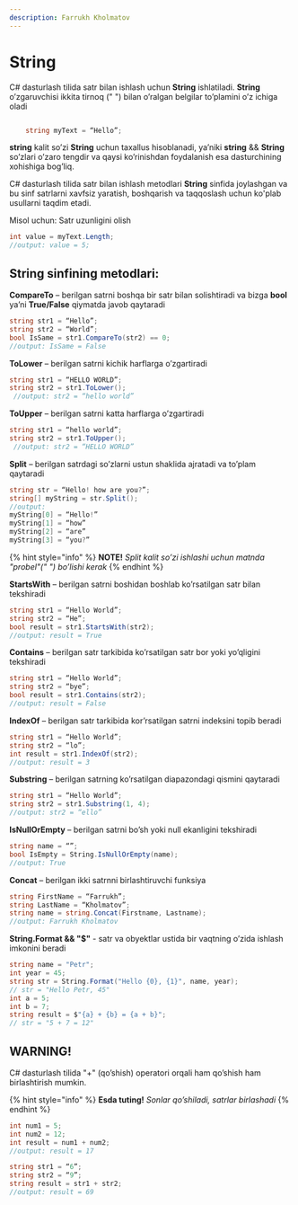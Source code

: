 ```yaml
---
description: Farrukh Kholmatov
---
```


# **String**

C# dasturlash tilida satr bilan ishlash uchun **String** ishlatiladi. **String** o’zgaruvchisi ikkita tirnoq (" ") bilan o’ralgan belgilar to’plamini o’z ichiga oladi

```csharp

	string myText = “Hello”;

```

**string** kalit so’zi **String** uchun taxallus hisoblanadi, ya’niki **string**  &&  **String** so’zlari o’zaro tengdir va qaysi ko’rinishdan foydalanish esa dasturchining xohishiga bog’liq.

C# dasturlash tilida satr bilan ishlash metodlari **String** sinfida joylashgan va bu sinf satrlarni xavfsiz yaratish, boshqarish va taqqoslash uchun ko'plab usullarni taqdim etadi. 

Misol uchun: Satr uzunligini olish
```csharp
int value = myText.Length;
//output: value = 5;
```

## String sinfining metodlari:

**CompareTo** – berilgan satrni boshqa bir satr bilan solishtiradi va bizga **bool**  ya’ni **True/False**  qiymatda javob qaytaradi

```csharp
string str1 = “Hello”;
string str2 = “World”;
bool IsSame = str1.CompareTo(str2) == 0;
//output: IsSame = False
```

**ToLower** – berilgan satrni kichik harflarga o’zgartiradi

```csharp
string str1 = “HELLO WORLD”;
string str2 = str1.ToLower();
 //output: str2 = “hello world”
```

**ToUpper** – berilgan satrni katta harflarga o’zgartiradi

```csharp
string str1 = “hello world”;
string str2 = str1.ToUpper();
 //output: str2 = “HELLO WORLD”
```

**Split** – berilgan satrdagi so’zlarni ustun shaklida ajratadi va to’plam qaytaradi


```csharp
string str = “Hello! how are you?”;
string[] myString = str.Split();
//output: 
myString[0] = “Hello!”
myString[1] = “how”
myString[2] = “are”
myString[3] = “you?”
```
{% hint style="info" %}
**NOTE!**  *Split kalit so’zi ishlashi uchun matnda "probel"(" ") bo’lishi kerak*
{% endhint %}

**StartsWith** – berilgan satrni boshidan boshlab ko’rsatilgan satr bilan tekshiradi

```csharp
string str1 = “Hello World”;
string str2 = “He”;
bool result = str1.StartsWith(str2);
//output: result = True
```

**Contains** – berilgan satr tarkibida ko’rsatilgan satr bor yoki yo’qligini tekshiradi

```csharp
string str1 = “Hello World”;
string str2 = “bye”;
bool result = str1.Contains(str2);
//output: result = False
```

**IndexOf** – berilgan satr tarkibida kor’rsatilgan satrni indeksini topib beradi

```csharp
string str1 = “Hello World”;
string str2 = “lo”;
int result = str1.IndexOf(str2);
//output: result = 3
```

**Substring** – berilgan satrning ko’rsatilgan diapazondagi qismini qaytaradi

```csharp
string str1 = “Hello World”;
string str2 = str1.Substring(1, 4);
//output: str2 = “ello”
```

**IsNullOrEmpty** – berilgan satrni bo’sh yoki null ekanligini tekshiradi

```csharp
string name = “”;
bool IsEmpty = String.IsNullOrEmpty(name);
//output: True 
```

**Concat** – berilgan ikki satrnni birlashtiruvchi funksiya

```csharp
string FirstName = “Farrukh”;
string LastName = “Kholmatov”;
string name = string.Concat(Firstname, Lastname);
//output: Farrukh Kholmatov
```

**String.Format  &&  "$"** - satr va obyektlar ustida bir vaqtning o’zida ishlash imkonini beradi

```csharp
string name = "Petr";
int year = 45;
string str = String.Format("Hello {0}, {1}", name, year);
// str = "Hello Petr, 45"
int a = 5;
int b = 7;
string result = $"{a} + {b} = {a + b}";
// str = "5 + 7 = 12"
```

## WARNING!
C# dasturlash tilida "+" (qo’shish) operatori orqali ham qo’shish ham birlashtirish mumkin.

{% hint style="info" %}
**Esda tuting!**  *Sonlar qo’shiladi, satrlar birlashadi*
{% endhint %}

```csharp
int num1 = 5;
int num2 = 12;
int result = num1 + num2;
//output: result = 17

string str1 = “6”;
string str2 = “9”;
string result = str1 + str2;
//output: result = 69

```
